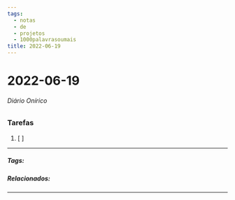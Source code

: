 ```yaml
---
tags:
  - notas
  - de
  - projetos
  - 1000palavrasoumais
title: 2022-06-19  
---
```

# 2022-06-19  
###### Diário Onírico
>


### Tarefas
1. [ ]  

---

##### Tags:

##### Relacionados: 

---
> 